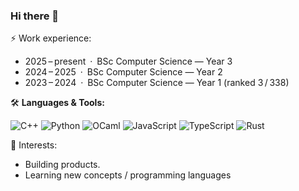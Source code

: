 ### Hi there 👋

⚡ Work experience: <br>
- 2025 – present · BSc Computer Science — Year 3
- 2024 – 2025 · BSc Computer Science — Year 2
- 2023 – 2024 · BSc Computer Science — Year 1 (ranked 3 / 338)

🛠️ **Languages & Tools:**

![C++](https://img.shields.io/badge/C++-00599C?style=for-the-badge\&logo=c%2B%2B\&logoColor=white) ![Python](https://img.shields.io/badge/Python-3776AB?style=for-the-badge\&logo=python\&logoColor=white) ![OCaml](https://img.shields.io/badge/OCaml-EF7A00?style=for-the-badge\&logo=ocaml\&logoColor=white) ![JavaScript](https://img.shields.io/badge/JavaScript-F7DF1E?style=for-the-badge\&logo=javascript\&logoColor=black) ![TypeScript](https://img.shields.io/badge/TypeScript-3178C6?style=for-the-badge\&logo=typescript\&logoColor=white) ![Rust](https://img.shields.io/badge/Rust-000000?style=for-the-badge\&logo=rust\&logoColor=white)

🌱 Interests:
- Building products.
- Learning new concepts / programming languages
